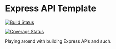 # Express API Template

[![Build Status](https://travis-ci.com/AnthonyLimo/express-api-template.svg?branch=master)](https://travis-ci.com/AnthonyLimo/express-api-template)

[![Coverage Status](https://coveralls.io/repos/github/AnthonyLimo/express-api-template/badge.svg?branch=master)](https://coveralls.io/github/AnthonyLimo/express-api-template?branch=master)

Playing around with building Express APIs and such.
